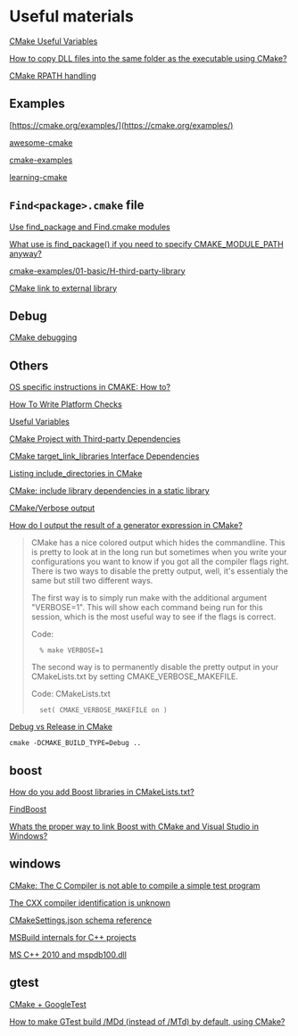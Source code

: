 # Useful materials

[CMake Useful Variables](https://gitlab.kitware.com/cmake/community/wikis/doc/cmake/Useful-Variables)  

[How to copy DLL files into the same folder as the executable using CMake?](https://stackoverflow.com/questions/10671916/how-to-copy-dll-files-into-the-same-folder-as-the-executable-using-cmake)  

[CMake RPATH handling](https://gitlab.kitware.com/cmake/community/wikis/doc/cmake/RPATH-handling)  

## Examples

[https://cmake.org/examples/](https://cmake.org/examples/)

[awesome-cmake](https://github.com/onqtam/awesome-cmake)

[cmake-examples](https://github.com/ttroy50/cmake-examples)

[learning-cmake](https://github.com/Akagi201/learning-cmake)

## `Find<package>.cmake` file

[Use find_package and Find.cmake modules](https://riptutorial.com/cmake/example/22950/use-find-package-and-find-package--cmake-modules)

[What use is find_package() if you need to specify CMAKE_MODULE_PATH anyway?](https://stackoverflow.com/questions/20746936/what-use-is-find-package-if-you-need-to-specify-cmake-module-path-anyway)

[cmake-examples/01-basic/H-third-party-library](https://github.com/ttroy50/cmake-examples/tree/master/01-basic/H-third-party-library)

[CMake link to external library](https://stackoverflow.com/questions/8774593/cmake-link-to-external-library/41909627#41909627)

## Debug

[CMake debugging](https://cliutils.gitlab.io/modern-cmake/chapters/features/debug.html)

## Others

[OS specific instructions in CMAKE: How to?](https://stackoverflow.com/questions/9160335/os-specific-instructions-in-cmake-how-to)

[How To Write Platform Checks](https://gitlab.kitware.com/cmake/community/-/wikis/doc/tutorials/How-To-Write-Platform-Checks)

[Useful Variables](https://gitlab.kitware.com/cmake/community/-/wikis/doc/cmake/Useful-Variables)

[CMake Project with Third-party Dependencies](https://pmateusz.github.io/c++/cmake/2018/03/11/cmake-project-setup.html)

[CMake target_link_libraries Interface Dependencies](https://stackoverflow.com/questions/26037954/cmake-target-link-libraries-interface-dependencies)

[Listing include_directories in CMake](https://stackoverflow.com/questions/6902149/listing-include-directories-in-cmake)

[CMake: include library dependencies in a static library](https://stackoverflow.com/questions/14199708/cmake-include-library-dependencies-in-a-static-library)

[CMake/Verbose output](https://sidvind.com/wiki/CMake/Verbose_output)

[How do I output the result of a generator expression in CMake?](https://stackoverflow.com/questions/51353110/how-do-i-output-the-result-of-a-generator-expression-in-cmake)

> CMake has a nice colored output which hides the commandline. This is pretty to look at in the long run but sometimes when you write your configurations you want to know if you got all the compiler flags right. There is two ways to disable the pretty output, well, it's essentialy the same but still two different ways.
>
> The first way is to simply run make with the additional argument "VERBOSE=1". This will show each command being run for this session, which is the most useful way to see if the flags is correct.
>
> Code:
>
>       % make VERBOSE=1
>
> The second way is to permanently disable the pretty output in your CMakeLists.txt by setting CMAKE_VERBOSE_MAKEFILE. 
>
> Code: CMakeLists.txt
>
>       set( CMAKE_VERBOSE_MAKEFILE on )
>

[Debug vs Release in CMake](https://stackoverflow.com/questions/7724569/debug-vs-release-in-cmake)

`cmake -DCMAKE_BUILD_TYPE=Debug ..`

## boost

[How do you add Boost libraries in CMakeLists.txt?](https://stackoverflow.com/questions/6646405/how-do-you-add-boost-libraries-in-cmakelists-txt/6646746#6646746)

[FindBoost](https://cmake.org/cmake/help/v3.6/module/FindBoost.html)

[Whats the proper way to link Boost with CMake and Visual Studio in Windows?](https://stackoverflow.com/questions/18354398/is-it-possible-to-build-boost-with-cmake)

## windows

[CMake: The C Compiler is not able to compile a simple test program](https://stackoverflow.com/questions/53633705/cmake-the-c-compiler-is-not-able-to-compile-a-simple-test-program)

[The CXX compiler identification is unknown](https://stackoverflow.com/questions/20632860/the-cxx-compiler-identification-is-unknown)

[CMakeSettings.json schema reference](https://docs.microsoft.com/en-us/cpp/build/cmakesettings-reference?view=vs-2019)

[MSBuild internals for C++ projects](https://docs.microsoft.com/en-us/cpp/build/reference/msbuild-visual-cpp-overview?view=vs-2019)

[MS C++ 2010 and mspdb100.dll](https://stackoverflow.com/questions/2990331/ms-c-2010-and-mspdb100-dll)

## gtest

[CMake + GoogleTest](https://stackoverflow.com/questions/9689183/cmake-googletest/9695234)

[How to make GTest build /MDd (instead of /MTd) by default, using CMake?](https://stackoverflow.com/questions/12540970/how-to-make-gtest-build-mdd-instead-of-mtd-by-default-using-cmake)
